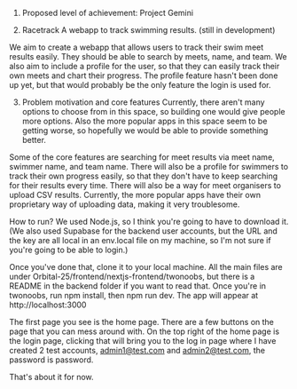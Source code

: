 1. Proposed level of achievement: Project Gemini

2. Racetrack
A webapp to track swimming results. (still in development)

We aim to create a webapp that allows users to track their swim meet results easily. They should be able to search by meets, name, and team. We also aim to include a profile for the user, so that they can easily track their own meets and chart their progress. The profile feature hasn't been done up yet, but that would probably be the only feature the login is used for.

3. Problem motivation and core features
Currently, there aren't many options to choose from in this space, so building one would give people more options. Also the more popular apps in this space seem to be getting worse, so hopefully we would be able to provide something better.

Some of the core features are searching for meet results via meet name, swimmer name, and team name. There will also be a profile for swimmers to track their own progress easily, so that they don't have to keep searching for their results every time. There  will also be a way for meet organisers to upload CSV results. Currently, the more popular apps have their own proprietary way of uploading data, making it very troublesome.

How to run?
We used Node.js, so I think you're going to have to download it. (We also used Supabase for the backend user accounts, but the URL and the key are all local in an env.local file on my machine, so I'm not sure if you're going to be able to login.)

Once you've done that, clone it to your local machine.
All the main files are under Orbital-25/frontend/nextjs-frontend/twonoobs, but there is a README in the backend folder if you want to read that.
Once you're in twonoobs, run npm install, then npm run dev. The app will appear at http://localhost:3000

The first page you see is the home page. There are a few buttons on the page that you can mess around with. 
On the top right of the home page is the login page, clicking that will bring you to the log in page where I have created 2 test accounts, admin1@test.com and admin2@test.com, the password is password.

That's about it for now.
